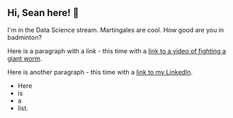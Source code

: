## Hi, Sean here! 👋

I'm in the Data Science stream. Martingales are cool. How good are you in badminton?

Here is a paragraph with a link - this time with a [link to a video of fighting a giant worm](https://www.youtube.com/watch?v=wNqUSpA7SAc).

Here is another paragraph - this time with a [link to my LinkedIn](https://www.linkedin.com/in/sean-soon-319611216/).

- Here
- is
- a
- list.


